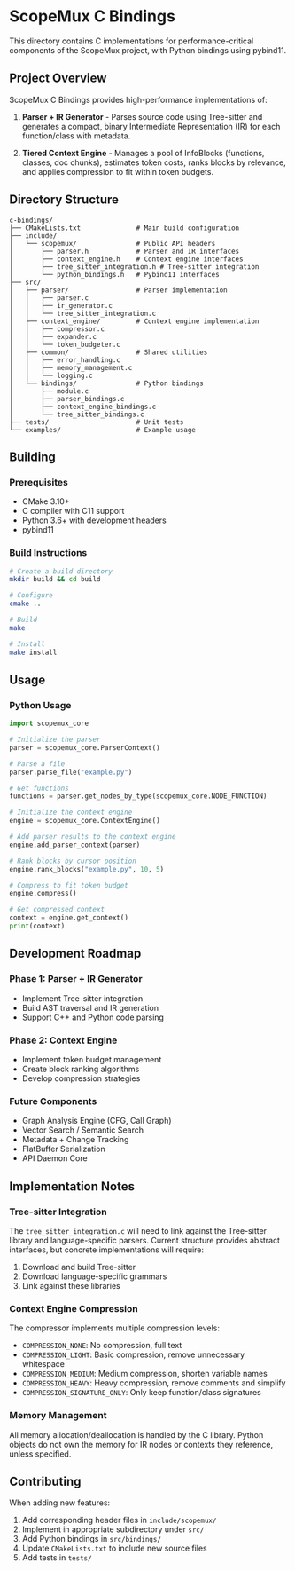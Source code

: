 # ScopeMux C Bindings

This directory contains C implementations for performance-critical components of the ScopeMux project, with Python bindings using pybind11.

## Project Overview

ScopeMux C Bindings provides high-performance implementations of:

1. **Parser + IR Generator** - Parses source code using Tree-sitter and generates a compact, binary Intermediate Representation (IR) for each function/class with metadata.

2. **Tiered Context Engine** - Manages a pool of InfoBlocks (functions, classes, doc chunks), estimates token costs, ranks blocks by relevance, and applies compression to fit within token budgets.

## Directory Structure

```
c-bindings/
├── CMakeLists.txt              # Main build configuration
├── include/
│   └── scopemux/               # Public API headers
│       ├── parser.h            # Parser and IR interfaces
│       ├── context_engine.h    # Context engine interfaces
│       ├── tree_sitter_integration.h # Tree-sitter integration
│       └── python_bindings.h   # Pybind11 interfaces
├── src/
│   ├── parser/                 # Parser implementation
│   │   ├── parser.c
│   │   ├── ir_generator.c
│   │   └── tree_sitter_integration.c
│   ├── context_engine/         # Context engine implementation
│   │   ├── compressor.c
│   │   ├── expander.c
│   │   └── token_budgeter.c
│   ├── common/                 # Shared utilities
│   │   ├── error_handling.c
│   │   ├── memory_management.c
│   │   └── logging.c
│   └── bindings/               # Python bindings
│       ├── module.c
│       ├── parser_bindings.c
│       ├── context_engine_bindings.c
│       └── tree_sitter_bindings.c
├── tests/                      # Unit tests
└── examples/                   # Example usage
```

## Building

### Prerequisites

- CMake 3.10+
- C compiler with C11 support
- Python 3.6+ with development headers
- pybind11

### Build Instructions

```bash
# Create a build directory
mkdir build && cd build

# Configure
cmake ..

# Build
make

# Install
make install
```

## Usage

### Python Usage

```python
import scopemux_core

# Initialize the parser
parser = scopemux_core.ParserContext()

# Parse a file
parser.parse_file("example.py")

# Get functions
functions = parser.get_nodes_by_type(scopemux_core.NODE_FUNCTION)

# Initialize the context engine
engine = scopemux_core.ContextEngine()

# Add parser results to the context engine
engine.add_parser_context(parser)

# Rank blocks by cursor position
engine.rank_blocks("example.py", 10, 5)

# Compress to fit token budget
engine.compress()

# Get compressed context
context = engine.get_context()
print(context)
```

## Development Roadmap

### Phase 1: Parser + IR Generator
- Implement Tree-sitter integration
- Build AST traversal and IR generation
- Support C++ and Python code parsing

### Phase 2: Context Engine
- Implement token budget management
- Create block ranking algorithms
- Develop compression strategies

### Future Components
- Graph Analysis Engine (CFG, Call Graph)
- Vector Search / Semantic Search
- Metadata + Change Tracking
- FlatBuffer Serialization
- API Daemon Core

## Implementation Notes

### Tree-sitter Integration

The `tree_sitter_integration.c` will need to link against the Tree-sitter library and language-specific parsers. Current structure provides abstract interfaces, but concrete implementations will require:

1. Download and build Tree-sitter
2. Download language-specific grammars
3. Link against these libraries

### Context Engine Compression

The compressor implements multiple compression levels:
- `COMPRESSION_NONE`: No compression, full text
- `COMPRESSION_LIGHT`: Basic compression, remove unnecessary whitespace
- `COMPRESSION_MEDIUM`: Medium compression, shorten variable names
- `COMPRESSION_HEAVY`: Heavy compression, remove comments and simplify
- `COMPRESSION_SIGNATURE_ONLY`: Only keep function/class signatures

### Memory Management

All memory allocation/deallocation is handled by the C library. Python objects do not own the memory for IR nodes or contexts they reference, unless specified.

## Contributing

When adding new features:

1. Add corresponding header files in `include/scopemux/`
2. Implement in appropriate subdirectory under `src/`
3. Add Python bindings in `src/bindings/`
4. Update `CMakeLists.txt` to include new source files
5. Add tests in `tests/`
